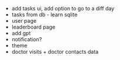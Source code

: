 - add tasks ui, add option to go to a diff day
- tasks from db - learn sqlite
- user page
- leaderboard page
- add gpt
- notification?
- theme
- doctor visits + doctor contacts data
